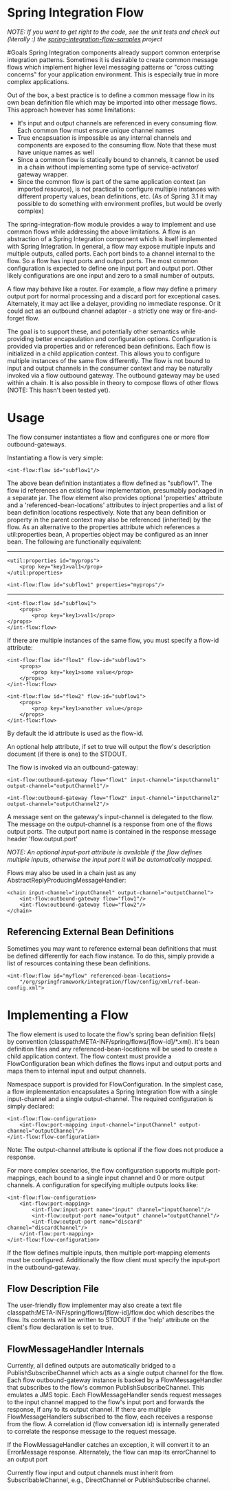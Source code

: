 Spring Integration Flow
========================

*NOTE: If you want to get right to the code, see the unit tests and check out (literally :) the [spring-integration-flow-samples](http:github.com/dturanski/spring-integration-flow-samples) project*

#Goals
Spring Integration components already support common enterprise integration patterns. Sometimes it is desirable to 
create common message flows which implement higher level messaging patterns or "cross cutting concerns" for your 
application environment. This is especially true in more complex applications.

Out of the box, a best practice is to define a common message flow in its own bean definition
file which may be imported into other message flows. This approach however has some limitations:

* It's input and output channels are referenced in every consuming flow. Each common flow must ensure unique channel names
* True encapsuation is impossible as any internal channels and components are exposed to the consuming flow. Note that these must have
unique names as well
* Since a common flow is statically bound to channels, it cannot be used in a chain without implementing some type of service-activator/
gateway wrapper.
* Since the common flow is part of the same application context (an imported resource), is not practical to configure multiple instances with
different property values, bean definitions, etc. (As of Spring 3.1 it may possible to do something with environment profiles, but would be overly complex) 

The spring-integration-flow module provides a way to implement and use common flows while addressing the above limitations. A flow is an 
abstraction of a Spring Integration component which is itself implemented with Spring Integration.  In general, a flow may expose multiple inputs and multiple outputs,
called ports. Each port binds to a channel internal to the flow. So a flow has input ports and output ports. The most common configuration is expected to define
one input port and output port. Other likely configurations are one input and zero to a small number of outputs. 

A flow may behave like a router. For example, a flow may define a primary output port for normal processing and a discard port for exceptional cases. 
Alternately, it may act like a delayer, providing no immediate response. Or it could act as an outbound channel adapter - a strictly one way or fire-and-forget flow. 

The goal is to support these, and potentially other semantics while providing better encapsulation and configuration options. Configuration is provided via properties
and or referenced bean definitions. Each flow is initialized in a child application context. This allows you to configure multiple instances of the same flow differently. 
The flow is not bound to input and output channels in the consumer context and may be naturally invoked via a flow outbound gateway. The outbound gateway may be used within 
a chain. It is also possible in theory to compose flows of other flows (NOTE: This hasn't been tested yet).    


# Usage
The flow consumer instantiates a flow and configures one or more flow outbound-gateways. 

Instantiating a flow is very simple:

	<int-flow:flow id="subflow1"/>

The above bean definition instantiates a flow defined as "subflow1". The flow id references an existing flow implementation, presumably packaged in a 
separate jar. The flow element also provides optional 'properties' attribute and a 'referenced-bean-locations' attributes to inject properties and a list of 
bean definition locations respectively. Note that any bean definition or property in the parent context may also be referenced (inherited) by the flow. As 
an alternative to the properties attribute which references a util:properties bean, A properties object may be configured as an inner bean. The following are functionally equivalent:

-----------------------------------------------------------
	
	
	<util:properties id="myprops">
    	<prop key="key1>val1</prop>
	</util:properties>

	<int-flow:flow id="subflow1" properties="myprops"/>

---------------------------------------------------------
	
	<int-flow:flow id="subflow1">
    	<props>
        	<prop key="key1>val1</prop>
    </props>
	</int-flow:flow>


If there are multiple instances of the same flow, you must specify a flow-id attribute:

	<int-flow:flow id="flow1" flow-id="subflow1">
    	<props>
        	<prop key="key1>some value</prop>
    	</props>
	</int-flow:flow>

	<int-flow:flow id="flow2" flow-id="subflow1">
    	<props>
        	<prop key="key1>another value</prop>
    	</props>
	</int-flow:flow>


By default the id attribute is used as the flow-id. 

An optional help attribute, if set to true will output the flow's description document (if there is one) to the STDOUT.


The flow is invoked via an outbound-gateway:

	<int-flow:outbound-gateway flow="flow1" input-channel="inputChannel1" output-channel="outputChannel1"/>
  
	<int-flow:outbound-gateway flow="flow2" input-channel="inputChannel2" output-channel="outputChannel2"/> 

A message sent on the gateway's input-channel is delegated to the flow. The message on the output-channel is a response from one of the flows output 
ports. The output port name is contained in the response message header 'flow.output.port' 

*NOTE: An optional input-port attribute is available if the flow defines multiple inputs, otherwise the input port it will be automatically mapped.*

Flows may also be used in a chain just as any AbstractReplyProducingMessageHandler:

	<chain input-channel="inputChannel" output-channel="outputChannel">
    	<int-flow:outbound-gateway flow="flow1"/>
    	<int-flow:outbound-gateway flow="flow2"/> 
	</chain>
	
## Referencing External Bean Definitions
Sometimes you may want to reference external bean definitions that must be defined differently for each flow instance. To do this, simply provide a list of resources containing these bean definitions.

	<int-flow:flow id="myflow" referenced-bean-locations=
		"/org/springframework/integration/flow/config/xml/ref-bean-config.xml">

 
# Implementing a Flow
The flow element is used to locate the flow's spring bean definition file(s) by convention (classpath:META-INF/spring/flows/[flow-id]/*.xml). It's bean definition 
files and any referenced-bean-locations will be used to create a child application context. The flow context must provide a FlowConfiguration bean which defines the 
flows input and output ports and maps them to internal input and output channels.

Namespace support is provided for FlowConfiguration. In the simplest case, a flow implementation encapsulates a Spring Integration flow with a single input-channel and 
a single output-channel. The required configuration is simply declared:

 	<int-flow:flow-configuration>
    	<int-flow:port-mapping input-channel="inputChannel" output-channel="outputChannel"/> 
	</int-flow:flow-configuration>

Note: The output-channel attribute is optional if the flow does not produce a response. 

For more complex scenarios, the flow configuration supports multiple port-mappings, each bound to a single input channel and 0 or more output channels. A configuration
for specifying multiple outputs looks like:

	<int-flow:flow-configuration> 
    	<int-flow:port-mapping>
        	<int-flow:input-port name="input" channel="inputChannel"/>
        	<int-flow:output-port name="output" channel="outputChannel"/>
        	<int-flow:output-port name="discard" channel="discardChannel"/>
    	</int-flow:port-mapping>
	</int-flow:flow-configuration>

If the flow defines multiple inputs, then multiple port-mapping elements must be configured. Additionally the flow client must specify the input-port in the outbound-gateway.

Flow Description File
----------------------
The user-friendly flow implementer may also create a text file classpath:META-INF/spring/flows/[flow-id]/flow.doc which describes the flow. Its contents will be written to 
STDOUT if the 'help' attribute on the client's flow declaration is set to true. 

FlowMessageHandler Internals
------------------------------
Currently, all defined outputs are automatically bridged to a PublishSubscribeChannel which acts as a single output channel for the flow. Each flow outbound-gateway instance 
is backed by a FlowMessageHandler that subscribes to the flow's common PublishSubscribeChannel. This emulates a JMS topic. Each FlowMessageHandler sends request messages to the input channel mapped to the flow's input port and forwards the response, if any to its output channel. If there are multiple FlowMessageHandlers subscribed to the flow, each receives a response from the flow. A correlation id (flow conversation id) is internally generated to correlate the response message to the request message.

If the FlowMessageHandler catches an exception, it will convert it to an ErrorMessage response. Alternately, the flow can map its errorChannel to an output port

Currently flow input and output channels must inherit from SubscribableChannel, e.g., DirectChannel or PublishSubscribe channel.
